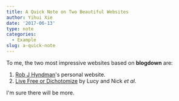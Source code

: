 ```yaml
---
title: A Quick Note on Two Beautiful Websites
author: Yihui Xie
date: '2017-06-13'
type: note
categories:
  - Example
slug: a-quick-note
---
```


To me, the two most impressive websites based on **blogdown** are:

1. [Rob J Hyndman](https://robjhyndman.com)'s personal website.
1. [Live Free or Dichotomize](http://livefreeordichotomize.com) by Lucy and Nick _et al_.

I'm sure there will be more.
